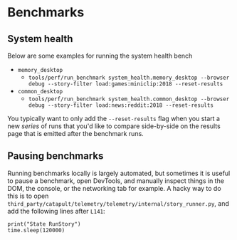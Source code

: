 # Benchmarks

## System health

Below are some examples for running the system health bench

- `memory_desktop`
   - `tools/perf/run_benchmark system_health.memory_desktop --browser debug --story-filter load:games:miniclip:2018 --reset-results`
- `common_desktop`
   - `tools/perf/run_benchmark system_health.common_desktop --browser debug --story-filter load:news:reddit:2018 --reset-results`

You typically want to only add the `--reset-results` flag when you start a new
_series_ of runs that you'd like to compare side-by-side on the results page
that is emitted after the benchmark runs.

## Pausing benchmarks

Running benchmarks locally is largely automated, but sometimes it is useful to
pause a benchmark, open DevTools, and manually inspect things in the DOM, the
console, or the networking tab for example. A hacky way to do this is to open
`third_party/catapult/telemetry/telemetry/internal/story_runner.py`, and add
the following lines after `L141`:

```
print("State RunStory")
time.sleep(120000)
```
